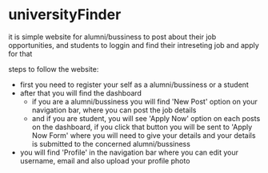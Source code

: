 # universityFinder
 
it is simple website for alumni/bussiness to post about their job opportunities, and students to loggin and find their intreseting job and apply for that

steps to follow the website:
- first you need to register your self as a alumni/bussiness or a student
- after that you will find the dashboard
   - if you are a alumni/bussiness you will find 'New Post' option on your navigation bar, where you can post the job details
   - and if you are student, you will see 'Apply Now' option on each posts on the dashboard, if you click that button you will be sent to 'Apply Now Form' where you will need to give your details and your details is submitted to the concerned alumni/bussiness
- you will find 'Profile' in the navigation bar where you can edit your username, email and also upload your profile photo
